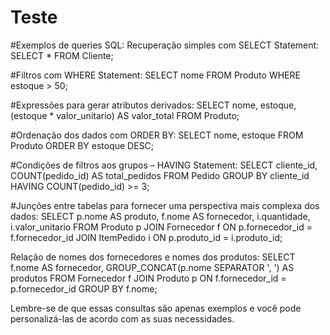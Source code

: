 # Teste
#Exemplos de queries SQL:
Recuperação simples com SELECT Statement:
SELECT * FROM Cliente;

#Filtros com WHERE Statement:
SELECT nome FROM Produto WHERE estoque > 50;

#Expressões para gerar atributos derivados:
SELECT nome, estoque, (estoque * valor_unitario) AS valor_total FROM Produto;

#Ordenação dos dados com ORDER BY:
SELECT nome, estoque FROM Produto ORDER BY estoque DESC;

#Condições de filtros aos grupos – HAVING Statement:
SELECT cliente_id, COUNT(pedido_id) AS total_pedidos
FROM Pedido
GROUP BY cliente_id
HAVING COUNT(pedido_id) >= 3;

#Junções entre tabelas para fornecer uma perspectiva mais complexa dos dados:
SELECT p.nome AS produto, f.nome AS fornecedor, i.quantidade, i.valor_unitario
FROM Produto p
JOIN Fornecedor f ON p.fornecedor_id = f.fornecedor_id
JOIN ItemPedido i ON p.produto_id = i.produto_id;

Relação de nomes dos fornecedores e nomes dos produtos:
SELECT f.nome AS fornecedor, GROUP_CONCAT(p.nome SEPARATOR ', ') AS produtos
FROM Fornecedor f
JOIN Produto p ON f.fornecedor_id = p.fornecedor_id
GROUP BY f.nome;

Lembre-se de que essas consultas são apenas exemplos e você pode personalizá-las de acordo com as suas necessidades.
